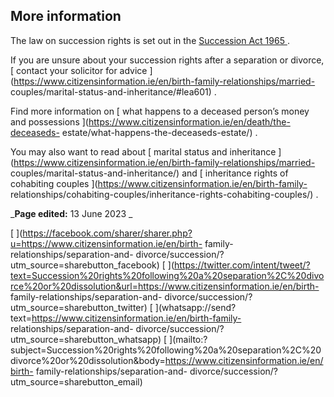 ##  More information

The law on succession rights is set out in the [ Succession Act 1965
](http://www.lawreform.ie/_fileupload/RevisedActs/WithAnnotations/HTML/EN_ACT_1965_0027.htm)
.

If you are unsure about your succession rights after a separation or divorce,
[ contact your solicitor for advice
](https://www.citizensinformation.ie/en/birth-family-relationships/married-
couples/marital-status-and-inheritance/#lea601) .

Find more information on [ what happens to a deceased person’s money and
possessions ](https://www.citizensinformation.ie/en/death/the-deceaseds-
estate/what-happens-the-deceaseds-estate/) .

You may also want to read about [ marital status and inheritance
](https://www.citizensinformation.ie/en/birth-family-relationships/married-
couples/marital-status-and-inheritance/) and [ inheritance rights of
cohabiting couples ](https://www.citizensinformation.ie/en/birth-family-
relationships/cohabiting-couples/inheritance-rights-cohabiting-couples/) .

_**Page edited:** 13 June 2023 _

[
](https://facebook.com/sharer/sharer.php?u=https://www.citizensinformation.ie/en/birth-
family-relationships/separation-and-
divorce/succession/?utm_source=sharebutton_facebook) [
](https://twitter.com/intent/tweet/?text=Succession%20rights%20following%20a%20separation%2C%20divorce%20or%20dissolution&url=https://www.citizensinformation.ie/en/birth-
family-relationships/separation-and-
divorce/succession/?utm_source=sharebutton_twitter) [
](whatsapp://send?text=https://www.citizensinformation.ie/en/birth-family-
relationships/separation-and-
divorce/succession/?utm_source=sharebutton_whatsapp) [
](mailto:?subject=Succession%20rights%20following%20a%20separation%2C%20divorce%20or%20dissolution&body=https://www.citizensinformation.ie/en/birth-
family-relationships/separation-and-
divorce/succession/?utm_source=sharebutton_email) [ ](javascript:void\(0\))
